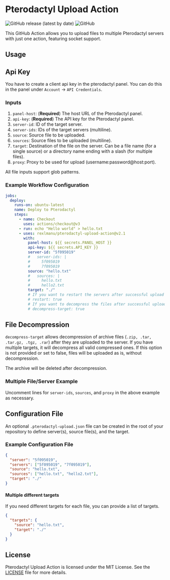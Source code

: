 # Pterodactyl Upload Action

![GitHub release (latest by date)](https://img.shields.io/github/v/release/Moose1301/pterodactyl-upload-action)
![GitHub](https://img.shields.io/github/license/Moose1301/pterodactyl-upload-action)

This GitHub Action allows you to upload files to multiple Pterodactyl servers with just one action, featuring socket support.

## Usage

## Api Key

You have to create a client api key in the pterodactyl panel. You can do this in the panel under `Account` -> `API Credentials`.

### Inputs

1. `panel-host`: (**Required**) The host URL of the Pterodactyl panel.
2. `api-key`: (**Required**) The API key for the Pterodactyl panel.
3. `server-id`: ID of the target server.
4. `server-ids`: IDs of the target servers (multiline).
5. `source`: Source file to be uploaded.
6. `sources`: Source files to be uploaded (multiline).
7. `target`: Destination of the file on the server. Can be a file name (for a single source) or a directory name ending with a slash (for multiple files).
8. `proxy`: Proxy to be used for upload (username:password@host:port).

All file inputs support glob patterns.

### Example Workflow Configuration

```yaml
jobs:
  deploy:
    runs-on: ubuntu-latest
    name: Deploy to Pterodactyl
    steps:
      - name: Checkout
        uses: actions/checkout@v3
      - run: echo "Hello world" > hello.txt
      - uses: rexlmanu/pterodactyl-upload-action@v2.1
        with:
          panel-host: ${{ secrets.PANEL_HOST }}
          api-key: ${{ secrets.API_KEY }}
          server-id: "5f095019"
          #   server-ids: |
          #     5f095019
          #     7f095019
          source: "hello.txt"
          #   sources: |
          #     hello.txt
          #     hello2.txt
          target: "./"
          # If you want to restart the servers after successful upload
          # restart: true
          # If you want to decompress the files after successful upload
          # decompress-target: true
```

## File Decompression

`decompress-target` allows decompression of archive files (`.zip, .tar, .tar.gz, .tgz, .rar`) after they are uploaded to the server. If you have multiple targets, it will decompress all valid compressed ones. If this option is not provided or set to false, files will be uploaded as is, without decompression.

The archive will be deleted after decompression.

### Multiple File/Server Example

Uncomment lines for `server-ids`, `sources`, and `proxy` in the above example as necessary.

## Configuration File

An optional `.pterodactyl-upload.json` file can be created in the root of your repository to define server(s), source file(s), and the target.

### Example Configuration File

```json
{
  "server": "5f095019",
  "servers": ["5f095019", "7f095019"],
  "source": "hello.txt",
  "sources": ["hello.txt", "hello2.txt"],
  "target": "./"
}
```

#### Multiple different targets

If you need different targets for each file, you can provide a list of targets.

```json
{
  "targets": {
    "source": "hello.txt",
    "target": "./"
  }
}
```

## License

Pterodactyl Upload Action is licensed under the MIT License. See the [LICENSE](LICENSE) file for more details.
